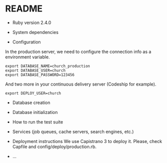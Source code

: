 # README

* Ruby version
2.4.0

* System dependencies

* Configuration

In the production server, we need to configure the connection
info as a environment variable.

```
export DATABASE_NAME=church_production
export DATABASE_USER=church
export DATABASE_PASSWORD=123456
```

And two more in your continuous delivery server (Codeship for example).

```
export DEPLOY_USER=church
```

* Database creation

* Database initialization

* How to run the test suite

* Services (job queues, cache servers, search engines, etc.)

* Deployment instructions
We use Capistrano 3 to deploy it. Please, check Capfile and config/deploy/production.rb.
* ...
